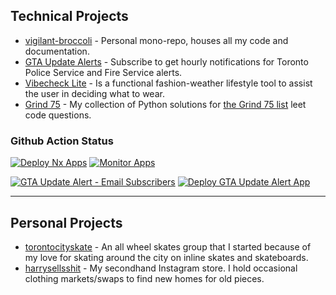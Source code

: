 ## Technical Projects

- [vigilant-broccoli](https://github.com/iamharryliu/vigilant-broccoli) - Personal mono-repo, houses all my code and documentation.
- [GTA Update Alerts](https://gta-update-alerts-flask.fly.dev/) - Subscribe to get hourly notifications for Toronto Police Service and Fire Service alerts.
- [Vibecheck Lite](https://harryliu.design/projects/vibecheck-lite/app) - Is a functional fashion-weather lifestyle tool to assist the user in deciding what to wear.
- [Grind 75](https://harryliu.design/grind-75) - My collection of Python solutions for [the Grind 75 list](https://www.techinterviewhandbook.org/grind75) leet code questions.

### Github Action Status

[![Deploy Nx Apps](https://github.com/iamharryliu/vigilant-broccoli/actions/workflows/deploy-nx-apps.yml/badge.svg)](https://github.com/iamharryliu/vigilant-broccoli/actions/workflows/deploy-nx-apps.yml) [![Monitor Apps](https://github.com/iamharryliu/vigilant-broccoli/actions/workflows/monitor-apps.yml/badge.svg)](https://github.com/iamharryliu/vigilant-broccoli/actions/workflows/monitor-apps.yml)

[![GTA Update Alert - Email Subscribers](https://github.com/iamharryliu/vigilant-broccoli/actions/workflows/email-gta-update-alert-subscribers.yml/badge.svg)](https://github.com/iamharryliu/vigilant-broccoli/actions/workflows/email-gta-update-alert-subscribers.yml) [![Deploy GTA Update Alert App](https://github.com/iamharryliu/vigilant-broccoli/actions/workflows/deploy-gta-update-alert.yml/badge.svg)](https://github.com/iamharryliu/vigilant-broccoli/actions/workflows/deploy-gta-update-alert.yml)

<hr/>

## Personal Projects

- [torontocityskate](https://www.instagram.com/torontocityskate/) - An all wheel skates group that I started because of my love for skating around the city on inline skates and skateboards.
- [harrysellsshit](https://www.instagram.com/harrysellsshit/) - My secondhand Instagram store. I hold occasional clothing markets/swaps to find new homes for old pieces.
